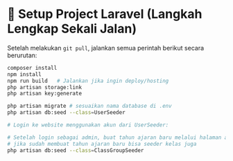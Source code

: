 # 🚀 Setup Project Laravel (Langkah Lengkap Sekali Jalan)

Setelah melakukan `git pull`, jalankan semua perintah berikut secara berurutan:

```bash
composer install
npm install
npm run build   # Jalankan jika ingin deploy/hosting
php artisan storage:link
php artisan key:generate

php artisan migrate # sesuaikan nama database di .env
php artisan db:seed --class=UserSeeder

# Login ke website menggunakan akun dari UserSeeder:

# Setelah login sebagai admin, buat tahun ajaran baru melalui halaman admin.
# jika sudah membuat tahun ajaran baru bisa seeder kelas juga
php artisan db:seed --class=ClassGroupSeeder
